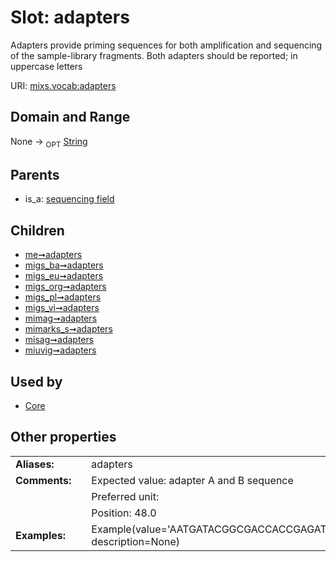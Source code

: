 
# Slot: adapters


Adapters provide priming sequences for both amplification and sequencing of the sample-library fragments. Both adapters should be reported; in uppercase letters

URI: [mixs.vocab:adapters](https://w3id.org/mixs/vocab/adapters)


## Domain and Range

None ->  <sub>OPT</sub> [String](types/String.md)

## Parents

 *  is_a: [sequencing field](sequencing_field.md)

## Children

 *  [me➞adapters](me_adapters.md)
 *  [migs_ba➞adapters](migs_ba_adapters.md)
 *  [migs_eu➞adapters](migs_eu_adapters.md)
 *  [migs_org➞adapters](migs_org_adapters.md)
 *  [migs_pl➞adapters](migs_pl_adapters.md)
 *  [migs_vi➞adapters](migs_vi_adapters.md)
 *  [mimag➞adapters](mimag_adapters.md)
 *  [mimarks_s➞adapters](mimarks_s_adapters.md)
 *  [misag➞adapters](misag_adapters.md)
 *  [miuvig➞adapters](miuvig_adapters.md)

## Used by

 * [Core](Core.md)

## Other properties

|  |  |  |
| --- | --- | --- |
| **Aliases:** | | adapters |
| **Comments:** | | Expected value: adapter A and B sequence |
|  | | Preferred unit:  |
|  | | Position: 48.0 |
| **Examples:** | | Example(value='AATGATACGGCGACCACCGAGATCTACACGCT;CAAGCAGAAGACGGCATACGAGAT', description=None) |

